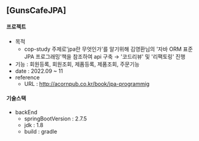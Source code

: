 ## [GunsCafeJPA]

####  프로젝트
* 목적 
    * cop-study 주제로'jpa란 무엇인가'를 알기위해 김영환님의 '자바 ORM 표준 JPA 프로그래밍'책을 참조하여 api 구축 → '코드리뷰' 및 '리팩토링' 진행 
* 기능 :  회원등록, 회원조회, 제품등록, 제품조회, 주문기능 
* date : 2022.09 ~ 11
* reference
    * URL : http://acornpub.co.kr/book/jpa-programmig

####  기술스택
* backEnd 
     * springBootVersion : 2.7.5
     * jdk : 1.8
     * build : gradle

